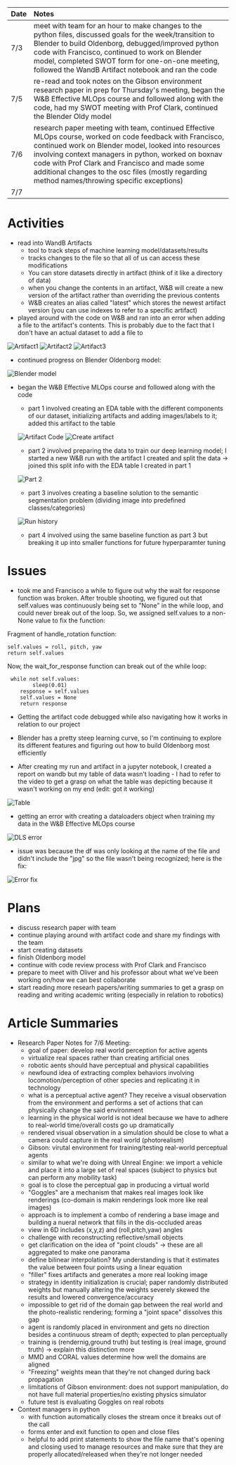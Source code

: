 | Date   | Notes
| :----- | :-------------------------------
|7/3 | meet with team for an hour to make changes to the python files, discussed goals for the week/transition to Blender to build Oldenborg, debugged/improved python code with Francisco, continued to work on Blender model, completed SWOT form for one-on-one meeting, followed the WandB Artifact notebook and ran the code
|7/5 | re-read and took notes on the Gibson environment research paper in prep for Thursday's meeting, began the W&B Effective MLOps course and followed along with the code, had my SWOT meeting with Prof Clark, continued the Blender Oldy model
|7/6 | research paper meeting with team, continued Effective MLOps course, worked on code feedback with Francisco, continued work on Blender model, looked into resources involving context managers in python, worked on boxnav code with Prof Clark and Francisco and made some additional changes to the osc files (mostly regarding method names/throwing specific exceptions)
|7/7 | 

# Activities

- read into WandB Artifacts
    - tool to track steps of machine learning model/datasets/results
    - tracks changes to the file so that all of us can access these modifications
    - You can store datasets directly in artifact (think of it like a directory of data)
    - when you change the contents in an artifact, W&B will create a new version of the artifact rather than overriding the previous contents
    - W&B creates an alias called "latest" which stores the newest artifact version (you can use indexes to refer to a specific artifact)
- played around with the code on W&B and ran into an error when adding a file to the artifact's contents. This is probably due to the fact that I don't have an actual dataset to add a file to


![Artifact1](/assets/2023-07-10/artifactpt1.png)
![Artifact2](/assets/2023-07-10/artifactpt2.png)
![Artifact3](/assets/2023-07-10/artifactpt3.png)

- continued progress on Blender Oldenborg model:

![Blender model](/assets/2023-07-10/blender.png)

- began the W&B Effective MLOps course and followed along with the code
    - part 1 involved creating an EDA table with the different components of our dataset, initializing artifacts and adding images/labels to it; added this artifact to the table

    ![Artifact Code](/assets/2023-07-10/artifactcode.png)
    ![Create artifact](/assets/2023-07-10/createartifact.png)


    - part 2 involved preparing the data to train our deep learning model; I started a new W&B run with the artifact I created and split the data -> joined this split info with the EDA table I created in part 1

    ![Part 2](/assets/2023-07-10/part2.png)   

    - part 3 involves creating a baseline solution to the semantic segmentation problem (dividing image into predefined classes/categories)

     ![Run history](/assets/2023-07-10/runhistory.png)  
    
    - part 4 involved using the same baseline function as part 3 but breaking it up into smaller functions for future hyperparamter tuning 

# Issues
- took me and Francisco a while to figure out why the wait for response function was broken. After trouble shooting, we figured out that self.values was continuously being set to "None" in the while loop, and could never break out of the loop. So, we assigned self.values to a non-None value to fix the function:

Fragment of handle_rotation function:

```
self.values = roll, pitch, yaw
return self.values
```

Now, the wait_for_response function can break out of the while loop:

```
 while not self.values:
        sleep(0.01)
    response = self.values
    self.values = None
    return response
```
- Getting the artifact code debugged while also navigating how it works in relation to our project

- Blender has a pretty steep learning curve, so I'm continuing to explore its different features and figuring out how to build Oldenborg most efficiently 

- After creating my run and artifact in a jupyter notebook, I created a report on wandb but my table of data wasn't loading - I had to refer to the video to get a grasp on what the table was depicting because it wasn't working on my end (edit: got it working)

![Table](/assets/2023-07-10/table.png)

- getting an error with creating a dataloaders object when training my data in the W&B Effective MLOps course

![DLS error](/assets/2023-07-10/dataloaderserror.png)

- issue was because the df was only looking at the name of the file and didn't include the "jpg" so the file wasn't being recognized; here is the fix:

![Error fix](/assets/2023-07-10/fixtoerror.png)  

# Plans

- discuss research paper with team
- continue playing around with artifact code and share my findings with the team
- start creating datasets
- finish Oldenborg model
- continue with code review process with Prof Clark and Francisco
- prepare to meet with Oliver and his professor about what we've been working on/how we can best collaborate
- start reading more researh papers/writing summaries to get a grasp on reading and writing academic writing (especially in relation to robotics)

# Article Summaries

- Research Paper Notes for 7/6 Meeting:
    - goal of paper: develop real world perception for active agents
    - virtualize real spaces rather than creating artificial ones
    - robotic aents should have perceptual and physical capabilities
    - newfound idea of extracting complex behaviors involving locomotion/perception of other species and replicating it in technology
    - what is a perceptual active agent? They receive a visual observation from the environment and performs a set of actions that can physically change the said environment
    - learning in the physical world is not ideal because we have to adhere to real-world time/overall costs go up dramatically
    - rendered visual observation in a simulation should be close to what a camera could capture in the real world (photorealism)
    - Gibson: virutal environment for training/testing real-world perceptual agents
    - similar to what we're doing with Unreal Engine: we import a vehicle and place it into a large set of real spaces (subject to physics but can perform any mobility task)
    - goal is to close the perceptual gap in producing a virtual world
    - "Goggles" are a mechanism that makes real images look like renderings (co-domain is makin renderings look more like real images)
    - approach is to implement a combo of rendering a base image and building a nueral network that fills in the dis-occluded areas
    - view in 6D includes (x,y,z) and (roll,pitch,yaw) angles
    - challenge with reconstructing reflective/small objects
    - get clarification on the idea of "point clouds" -> these are all aggregated to make one panorama
    - define bilinear interpolation? My understanding is that it estimates the value between four points using a linear equation 
    - "filler" fixes artifacts and generates a more real looking image
    - strategy in identity initialization is crucial; paper randomly distributed weights but manually altering the weights severely skewed the results and lowered convergence/accuracy 
    - impossible to get rid of the domain gap between the real world and the photo-realistic rendering; forming a "joint space" dissolves this gap
    - agent is randomly placed in environment and gets no direction besides a continuous stream of depth; expected to plan perceptually
    - training is (rendernig,ground truth) but testing is (real image, ground truth) -> explain this distinction more
    - MMD and CORAL values determine how well the domains are aligned
    - "Freezing" weights mean that they're not changed during back propagation
    - limitations of Gibson environment: does not support manipulation, do not have full material properties/no existing physics simulator
    - future test is evaluating Goggles on real robots
- Context managers in python
    - with function automatically closes the stream once it breaks out of the call
    - forms enter and exit function to open and close files
    - helpful to add print statements to show the file name that's opening and closing
     used to manage resources and make sure that they are properly allocated/released when they're not longer needed